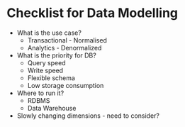 # Checklist for Data Modelling

- What is the use case?
    - Transactional - Normalised
    - Analytics - Denormalized
- What is the priority for DB?
    - Query speed
    - Write speed
    - Flexible schema
    - Low storage consumption
- Where to run it?
    - RDBMS
    - Data Warehouse
- Slowly changing dimensions - need to consider?